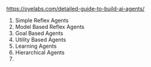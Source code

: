 https://oyelabs.com/detailed-guide-to-build-ai-agents/

1. Simple Reflex Agents
2. Model Based Reflex Agents
3. Goal Based Agents
4. Utility Based Agents
5. Learning Agents
6. Hierarchical Agents
7. 